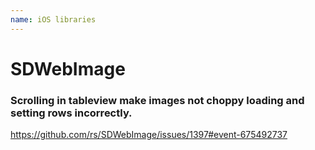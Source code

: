 ```yaml
---
name: iOS libraries
---
```


# SDWebImage

### Scrolling in tableview make images not choppy loading and setting rows incorrectly.

https://github.com/rs/SDWebImage/issues/1397#event-675492737
